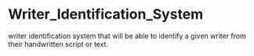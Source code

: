 # Writer_Identification_System
writer identification system that will be able to identify a given writer from their handwritten script or text.

